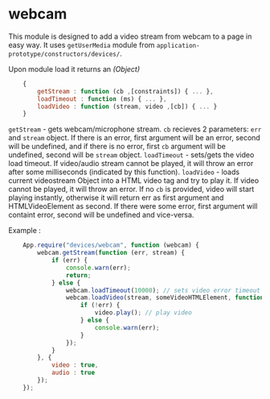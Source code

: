 # webcam

This module is designed to add a video stream from webcam to a page in easy way.
It uses `getUserMedia` module from `application-prototype/constructors/devices/`.

Upon module load it returns an _(Object)_

```js
	{
		getStream : function (cb ,[constraints]) { ... },
		loadTimeout : function (ms) { ... },
		loadVideo : function (stream, video ,[cb]) { ... }
	}
```

`getStream` -  gets webcam/microphone stream. `cb` recieves 2 parameters: `err` and `stream` object. If there is an error, first argument will be an error, second will be undefined, and if there is no error, first `cb` argument will be undefined, second will be `stream` object.
`loadTimeout` - sets/gets the video load timeout. If video/audio stream cannot be played, it will throw an error after some milliseconds (indicated by this function).
`loadVideo` - loads current videostream Object into a HTML video tag and try to play it. If video cannot be played, it will throw an error. If no `cb` is provided, video will start playing instantly, otherwise it will return err as first argument and HTMLVideoElement as second. If there were some error, first argument will containt error, second will be undefined and vice-versa.

Example :
```js
	App.require("devices/webcam", function (webcam) {
		webcam.getStream(function (err, stream) {
			if (err) {
				console.warn(err);
				return;
			} else {
				webcam.loadTimeout(10000); // sets video error timeout for 10 seconds
				webcam.loadVideo(stream, someVideoHTMLElement, function (err, video) {
					if (!err) {
						video.play(); // play video
					} else {
						console.warn(err);
					}
				});
			}
		}, {
			video : true,
			audio : true
		});
	});
```
